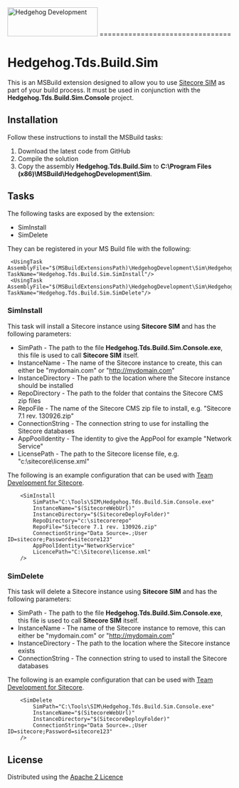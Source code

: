 <img src="http://www.hhogdev.com/Images/newsletter/logo_hedgehog.jpg" alt="Hedgehog Development" width="203" height="65" border="0">
================================

# Hedgehog.Tds.Build.Sim #

This is an MSBuild extension designed to allow you to use [Sitecore SIM](https://marketplace.sitecore.net/en/Modules/Sitecore_Instance_Manager.aspx) as part of your build process. It must be used in conjunction with the **Hedgehog.Tds.Build.Sim.Console** project.

## Installation ##

Follow these instructions to install the MSBuild tasks:

1. Download the latest code from GitHub
2. Compile the solution
3. Copy the assembly **Hedgehog.Tds.Build.Sim** to **C:\Program Files (x86)\MSBuild\HedgehogDevelopment\Sim**.  

## Tasks ##

The following tasks are exposed by the extension:

* SimInstall
* SimDelete

They can be registered in your MS Build file with the following:
    
     <UsingTask AssemblyFile="$(MSBuildExtensionsPath)\HedgehogDevelopment\Sim\Hedgehog.Tds.Build.Sim.dll" TaskName="Hedgehog.Tds.Build.Sim.SimInstall"/>
	 <UsingTask AssemblyFile="$(MSBuildExtensionsPath)\HedgehogDevelopment\Sim\Hedgehog.Tds.Build.Sim.dll" TaskName="Hedgehog.Tds.Build.Sim.SimDelete"/>

### SimInstall ##

This task will install a Sitecore instance using **Sitecore SIM** and has the following parameters:

* SimPath - The path to the file **Hedgehog.Tds.Build.Sim.Console.exe**, this file is used to call **Sitecore SIM** itself.
* InstanceName - The name of the Sitecore instance to create, this can either be "mydomain.com" or "http://mydomain.com"
* InstanceDirectory - The path to the location where the Sitecore instance should be installed
* RepoDirectory - The path to the folder that contains the Sitecore CMS zip files
* RepoFile - The name of the Sitecore CMS zip file to install, e.g. "Sitecore 7.1 rev. 130926.zip"
* ConnectionString - The connection string to use for installing the Sitecore databases
* AppPoolIdentity - The identity to give the AppPool for example "Network Service"
* LicensePath - The path to the Sitecore license file, e.g. "c:\sitecore\license.xml"


The following is an example configuration that can be used with [Team Development for Sitecore](http://www.hhogdev.com/products/team-development-for-sitecore/overview.aspx).

		<SimInstall 
			SimPath="C:\Tools\SIM\Hedgehog.Tds.Build.Sim.Console.exe"
			InstanceName="$(SitecoreWebUrl)"
			InstanceDirectory="$(SitecoreDeployFolder)"
			RepoDirectory="c:\sitecorerepo"
			RepoFile="Sitecore 7.1 rev. 130926.zip"
			ConnectionString="Data Source=.;User ID=sitecore;Password=sitecore123"
			AppPoolIdentity="NetworkService"
			LicencePath="C:\Sitecore\license.xml"
		/>

### SimDelete ###

This task will delete a Sitecore instance using **Sitecore SIM** and has the following parameters:

* SimPath - The path to the file **Hedgehog.Tds.Build.Sim.Console.exe**, this file is used to call **Sitecore SIM** itself.
* InstanceName - The name of the Sitecore instance to remove, this can either be "mydomain.com" or "http://mydomain.com"
* InstanceDirectory - The path to the location where the Sitecore instance exists
* ConnectionString - The connection string to used to install the Sitecore databases

The following is an example configuration that can be used with [Team Development for Sitecore](http://www.hhogdev.com/products/team-development-for-sitecore/overview.aspx).

		<SimDelete  
			SimPath="C:\Tools\SIM\Hedgehog.Tds.Build.Sim.Console.exe"
			InstanceName="$(SitecoreWebUrl)"
			InstanceDirectory="$(SitecoreDeployFolder)"
			ConnectionString="Data Source=.;User ID=sitecore;Password=sitecore123"
		/>
		
## License ##

Distributed using the [Apache 2 Licence](https://github.com/HedgehogDevelopment/BuildExtensions/blob/master/Licence.txt)
